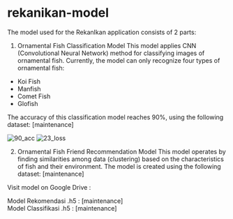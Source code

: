 # rekanikan-model
The model used for the RekanIkan application consists of 2 parts:

1. Ornamental Fish Classification Model
This model applies CNN (Convolutional Neural Network) method for classifying images of ornamental fish. Currently, the model can only recognize four types of ornamental fish:
- Koi Fish
- Manfish
- Comet Fish
- Glofish
  
The accuracy of this classification model reaches 90%, using the following dataset: [maintenance]

![90_acc](https://github.com/DarmaYudaa/rekanikan-model/assets/89464578/a7fdddb2-29c5-40cb-b5f9-fd3cfd0931c1)
![23_loss](https://github.com/DarmaYudaa/rekanikan-model/assets/89464578/526cd44c-6c93-46f2-b2a5-306f79533d07)

2. Ornamental Fish Friend Recommendation Model
This model operates by finding similarities among data (clustering) based on the characteristics of fish and their environment. The model is created using the following dataset: [maintenance]

Visit model on Google Drive : <br />

Model Rekomendasi .h5  : [maintenance] <br />
Model Classifikasi .h5 : [maintenance]
